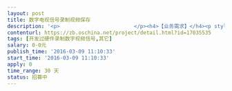 ```yaml
---                
layout: post       
title: 数字电视信号录制视频保存           
description: '<p>                        </p><h4>【业务需求】</h4><p style="margin-left: 18pt;">1.<span style="font-size: 7pt;">&nbsp;&nbsp;&nbsp;&nbsp;&nbsp;&nbsp;</span>对数字电视信号的录制，保存3-6个月的电视信号。</p><p style="margin-left: 18pt;">2.<span style="font-size: 7pt;">&nbsp;&nbsp;&nbsp;&nbsp;&nbsp;&nbsp;</span>对录制的视频添加不可修改标识。</p><p style="margin-left: 18pt;">3.<span style="font-size: 7pt;">&nbsp;&nbsp;&nbsp;&nbsp;&nbsp;&nbsp;</span>提供所需要所有的硬件型号和实现的功能。</p><p style="margin-left: 18pt;">4. &nbsp; &nbsp; 在录制期间可以播放电视信号，同时录制多个频道信号。</p><p style="margin-left: 18pt;">5. &nbsp; &nbsp; 可以查看历史录制的视频，能对录制视频信号进行截取，截取节点能精确到帧。</p><p style="margin-left: 18pt;">6. &nbsp; &nbsp; 所有视频操作方式以web形式操作。</p><p style="margin-left: 18pt;">7. &nbsp; &nbsp; 视频录制存储到本地服务器，视频操作放内部服务器，向外放定时发送内网IP地址。</p><p style="margin-left: 18pt;">8. &nbsp; &nbsp; 操作系统&nbsp;不需要登录 只需要 外网服务器鉴权即可。</p><p style="margin-left: 18pt;">9. &nbsp; &nbsp; 原型展示地址：<a href="http://123.56.71.151/rs/" rel="nofollow">http://123.56.71.151/rs/</a></p><p style="margin-left: 18pt;">10. &nbsp; 具体需求请私信联系发包方。</p><h4>【人员要求】</h4><h4>&nbsp; &nbsp; &nbsp;<span style="color: rgb(51, 51, 51); font-size: 0.875rem;">1.</span><span style="color: rgb(51, 51, 51); font-size: 7pt;">&nbsp;&nbsp;&nbsp;&nbsp;&nbsp;&nbsp;</span><span style="color: rgb(51, 51, 51); font-size: 0.875rem;">开发过类似的功能，需要展示下做过的产品。</span></h4><p style="margin-left: 18pt;">2.<span style="font-size: 7pt;">&nbsp;&nbsp;&nbsp;&nbsp;&nbsp;&nbsp;</span>最好使用java开发。</p><p style="margin-left: 18pt;">3.<span style="font-size: 7pt;">&nbsp;&nbsp;&nbsp;&nbsp;&nbsp;&nbsp;</span>直接专业技术人员沟通。</p><h4>【交付要求】</h4><p>1.<span style="font-size: 7pt;">&nbsp;</span>提供录制软件并且测试通过后分阶段交付。</p><p>2.平台托管交易。</p><p>3.交付所有源码。</p><p>                    </p>'     
contenturl: https://zb.oschina.net/project/detail.html?id=17035535      
tags: [开发过硬件录制数字视频信号,其它]            
salary: 0-0元          
publish_time: '2016-03-09 11:10:33'         
start_time: '2016-03-09 11:10:33'           
apply: 0                   
time_range: 30 天              
status: 招募中                  
---                 
```


